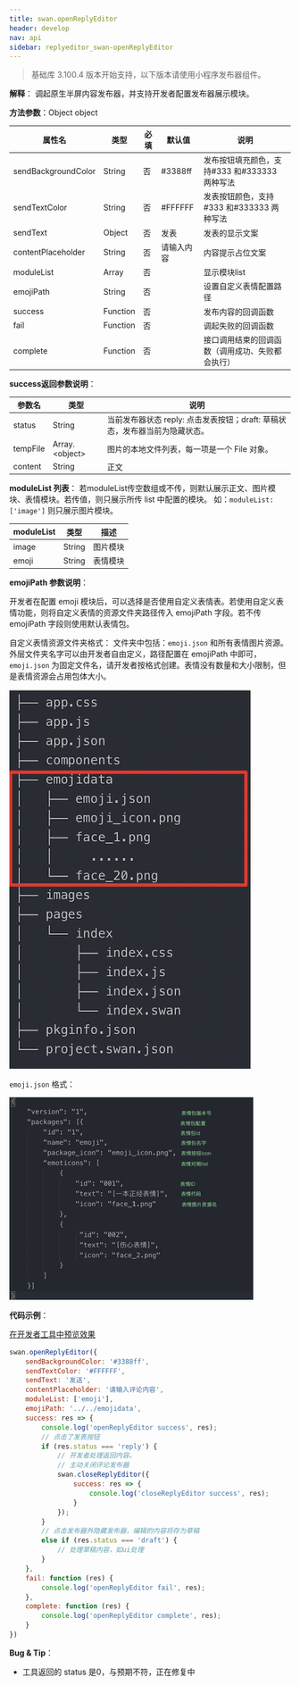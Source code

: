 ```yaml
---
title: swan.openReplyEditor
header: develop
nav: api
sidebar: replyeditor_swan-openReplyEditor
---
```


 

> 基础库 3.100.4 版本开始支持，以下版本请使用小程序发布器组件。

**解释**： 调起原生半屏内容发布器，并支持开发者配置发布器展示模块。

**方法参数**：Object object

|属性名 |类型  |必填 | 默认值 |说明|
|---- | ---- | ---- | ----|----|
|sendBackgroundColor   | String  |  否  | #3388ff |发布按钮填充颜色，支持#333 和#333333 两种写法|
|sendTextColor  |  String  | 否 | #FFFFFF |发表按钮颜色，支持#333 和#333333 两种写法|
|sendText  |  Object  | 否 | 发表 | 发表的显示文案|
|contentPlaceholder  |  String  | 否 | 请输入内容|内容提示占位文案|
|moduleList  |  Array  | 否 | |显示模块list|
|emojiPath  |  String  | 否 | |设置自定义表情配置路径|
|success  |  Function  | 否 | |发布内容的回调函数|
|fail  |  Function  | 否 | |调起失败的回调函数|
|complete  |  Function  | 否 | |接口调用结束的回调函数（调用成功、失败都会执行）|



**success返回参数说明**：

|参数名 |类型 | 说明|
|---- | ---- | ---- |
| status  | String |当前发布器状态  reply: 点击发表按钮；draft: 草稿状态，发布器当前为隐藏状态。|
| tempFile  | Array.&lt;object&gt; |图片的本地文件列表，每一项是一个 File 对象。|
| content | String | 正文 |


**moduleList 列表**：
若moduleList传空数组或不传，则默认展示正文、图片模块、表情模块。若传值，则只展示所传 list 中配置的模块。 
如：`moduleList: ['image']` 则只展示图片模块。

|moduleList| 类型 |描述|
|---|---|---|
|image|String|图片模块|
|emoji|String|表情模块|


**emojiPath 参数说明**：

开发者在配置 emoji 模块后，可以选择是否使用自定义表情表。若使用自定义表情功能，则将自定义表情的资源文件夹路径传入 emojiPath 字段。若不传 emojiPath 字段则使用默认表情包。

自定义表情资源文件夹格式：
文件夹中包括：`emoji.json` 和所有表情图片资源。外层文件夹名字可以由开发者自由定义，路径配置在 emojiPath 中即可，`emoji.json` 为固定文件名，请开发者按格式创建。表情没有数量和大小限制，但是表情资源会占用包体大小。

![图片](../../../../img/api/community_editor/emoji_path.jpg)

`emoji.json` 格式：

![图片](../../../../img/api/community_editor/emoji_json.jpg)



**代码示例**：

<a href="swanide://fragment/a013aec8b73e24ed9f6bbf11f4f1cd431566889380983" title="在开发者工具中预览效果" target="_self">在开发者工具中预览效果</a>

```js
swan.openReplyEditor({
    sendBackgroundColor: '#3388ff',
    sendTextColor: '#FFFFFF',
    sendText: '发送',
    contentPlaceholder: '请输入评论内容',
    moduleList: ['emoji'],
    emojiPath: '../../emojidata',
    success: res => {
        console.log('openReplyEditor success', res);
        // 点击了发表按钮
        if (res.status === 'reply') {
            // 开发者处理返回内容。
            // 主动关闭评论发布器
            swan.closeReplyEditor({
                success: res => {
                    console.log('closeReplyEditor success', res);
                }
            });
        }
        // 点击发布器外隐藏发布器，编辑的内容将存为草稿
        else if (res.status === 'draft') {
            // 处理草稿内容，如ui处理
        }
    },
    fail: function (res) {
        console.log('openReplyEditor fail', res);
    },
    complete: function (res) {
        console.log('openReplyEditor complete', res);
    }
})
```

**Bug & Tip**：

- 工具返回的 status 是0，与预期不符，正在修复中
